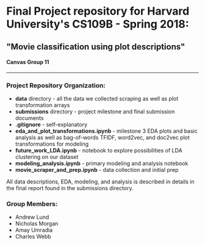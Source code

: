 # Final Project repository for Harvard University's CS109B - Spring 2018:
## "Movie classification using plot descriptions"
#### Canvas Group 11

---

### Project Repository Organization:
- **data** directory - all the data we collected scraping as well as plot
transformation arrays
- **submissions** directory - project milestone and final submission documents
- **.gitignore** - self-explanatory
- **eda_and_plot_transformations.ipynb** - milestone 3 EDA plots and basic analysis as well as bag-of-words TFIDF, word2vec, and doc2vec plot transformations for modeling
- **future_work_LDA.ipynb** - notebook to explore possibilities of LDA
clustering on our dataset
- **modeling_analysis.ipynb** - primary modeling and analysis notebook
- **movie_scraper_and_prep.ipynb** - data collection and initial prep

All data descriptions, EDA, modeling, and analysis is described in details in the
final report found in the submissions directory.

### Group Members:
- Andrew Lund
- Nicholas Morgan
- Amay Umradia
- Charles Webb
